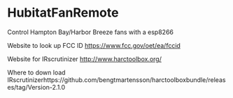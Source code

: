 # HubitatFanRemote
Control Hampton Bay/Harbor Breeze  fans with a esp8266

Website to look up FCC ID https://www.fcc.gov/oet/ea/fccid

Website for IRscrutinizer http://www.harctoolbox.org/

Where to down load IRscrutinizerhttps://github.com/bengtmartensson/harctoolboxbundle/releases/tag/Version-2.1.0
